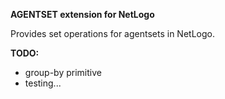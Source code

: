 __AGENTSET extension for NetLogo__

Provides set operations for agentsets in NetLogo.

__TODO:__
* group-by primitive
* testing...
